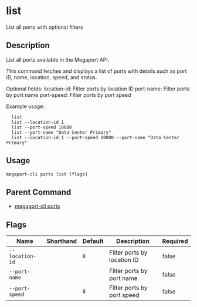 # list

List all ports with optional filters

## Description

List all ports available in the Megaport API.

This command fetches and displays a list of ports with details such as port ID, name, location, speed, and status.

Optional fields:
  location-id: Filter ports by location ID
  port-name: Filter ports by port name
  port-speed: Filter ports by port speed

Example usage:

```
  list
  list --location-id 1
  list --port-speed 10000
  list --port-name "Data Center Primary"
  list --location-id 1 --port-speed 10000 --port-name "Data Center Primary"
```


## Usage

```
megaport-cli ports list [flags]
```



## Parent Command

* [megaport-cli ports](megaport-cli_ports.md)




## Flags

| Name | Shorthand | Default | Description | Required |
|------|-----------|---------|-------------|----------|
| `--location-id` |  | `0` | Filter ports by location ID | false |
| `--port-name` |  |  | Filter ports by port name | false |
| `--port-speed` |  | `0` | Filter ports by port speed | false |



